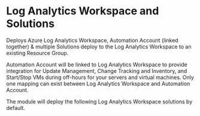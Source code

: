 # **Log Analytics Workspace and Solutions**

Deploys Azure Log Analytics Workspace, Automation Account (linked together) & multiple Solutions deploy to the Log Analytics Workspace to an existing Resource Group.

Automation Account will be linked to Log Analytics Workspace to provide integration for Update Management, Change Tracking and Inventory, and Start/Stop VMs during off-hours for your servers and virtual machines. Only one mapping can exist between Log Analytics Workspace and Automation Account.

The module will deploy the following Log Analytics Workspace solutions by default.
